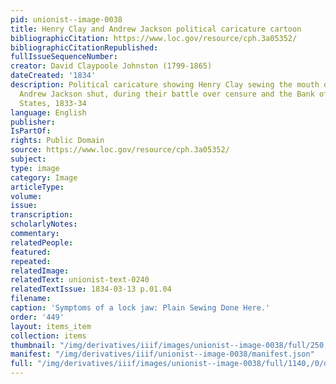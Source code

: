```yaml
---
pid: unionist--image-0038
title: Henry Clay and Andrew Jackson political caricature cartoon
bibliographicCitation: https://www.loc.gov/resource/cph.3a05352/
bibliographicCitationRepublished: 
fullIssueSequenceNumber: 
creator: David Claypoole Johnston (1799-1865)
dateCreated: '1834'
description: Political caricature showing Henry Clay sewing the mouth of President
  Andrew Jackson shut, during their battle over censure and the Bank of the United
  States, 1833-34
language: English
publisher: 
IsPartOf: 
rights: Public Domain
source: https://www.loc.gov/resource/cph.3a05352/
subject: 
type: image
category: Image
articleType: 
volume: 
issue: 
transcription: 
scholarlyNotes: 
commentary: 
relatedPeople: 
featured: 
repeated: 
relatedImage: 
relatedText: unionist-text-0240
relatedTextIssue: 1834-03-13 p.01.04
filename: 
caption: 'Symptoms of a lock jaw: Plain Sewing Done Here.'
order: '449'
layout: items_item
collection: items
thumbnail: "/img/derivatives/iiif/images/unionist--image-0038/full/250,/0/default.jpg"
manifest: "/img/derivatives/iiif/unionist--image-0038/manifest.json"
full: "/img/derivatives/iiif/images/unionist--image-0038/full/1140,/0/default.jpg"
---
```

